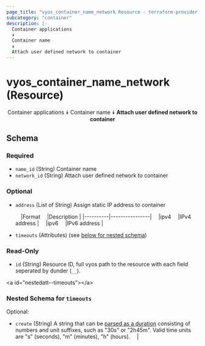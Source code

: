 ```yaml
---
page_title: "vyos_container_name_network Resource - terraform-provider-vyos"
subcategory: "container"
description: |-
  Container applications
  ⯯
  Container name
  ⯯
  Attach user defined network to container
---
```


# vyos_container_name_network (Resource)
<center>

Container applications
⯯
Container name
⯯
**Attach user defined network to container**


</center>

## Schema

### Required

- `name_id` (String) Container name
- `network_id` (String) Attach user defined network to container

### Optional

- `address` (List of String) Assign static IP address to container

    &emsp;|Format  &emsp;|Description   |
    |----------|----------------|
    &emsp;|ipv4    &emsp;|IPv4 address  |
    &emsp;|ipv6    &emsp;|IPv6 address  |
- `timeouts` (Attributes) (see [below for nested schema](#nestedatt--timeouts))

### Read-Only

- `id` (String) Resource ID, full vyos path to the resource with each field seperated by dunder (`__`).

&lt;a id=&#34;nestedatt--timeouts&#34;&gt;&lt;/a&gt;
### Nested Schema for `timeouts`

Optional:

- `create` (String) A string that can be [parsed as a duration](https://pkg.go.dev/time#ParseDuration) consisting of numbers and unit suffixes, such as &#34;30s&#34; or &#34;2h45m&#34;. Valid time units are &#34;s&#34; (seconds), &#34;m&#34; (minutes), &#34;h&#34; (hours).  &emsp;|
